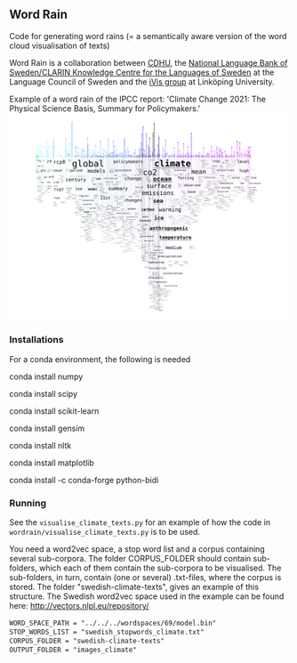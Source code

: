 ## Word Rain
Code for generating word rains (= a semantically aware version of the word cloud visualisation of texts)

Word Rain is a collaboration between [CDHU](https://www.abm.uu.se/cdhu-eng/), the [National Language Bank of Sweden/CLARIN Knowledge Centre for the Languages of Sweden](https://www.isof.se/other-languages/english/clarin-knowledge-centre-for-the-languages-of-sweden-swelang) at the Language Council of Sweden and the [iVis group](https://ivis.itn.liu.se) at Linköping University.

Example of a word rain of the IPCC report: 'Climate Change 2021: The Physical Science Basis, Summary for Policymakers.'
![Example of a word rain](word-rain-example.png)


### Installations
For a conda environment, the following is needed

conda install numpy

conda install scipy

conda install scikit-learn

conda install gensim

conda install nltk

conda install matplotlib

conda install -c conda-forge python-bidi

### Running 
See the `visualise_climate_texts.py` for an example of how the code in `wordrain/visualise_climate_texts.py` is to be used.

You need a word2vec space, a stop word list and a corpus containing several sub-corpora. The folder CORPUS_FOLDER should contain sub-folders, which each of them contain the sub-corpora to be visualised. The sub-folders, in turn, contain (one or several) .txt-files, where the corpus is stored. The folder "swedish-climate-texts", gives an example of this structure. The Swedish word2vec space used in the example can be found here: http://vectors.nlpl.eu/repository/

```
WORD_SPACE_PATH = "../../../wordspaces/69/model.bin"
STOP_WORDS_LIST = "swedish_stopwords_climate.txt"
CORPUS_FOLDER = "swedish-climate-texts"
OUTPUT_FOLDER = "images_climate"
```


